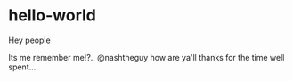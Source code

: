 # hello-world

Hey people

Its me remember me!?.. @nashtheguy how are ya'll
thanks for the time well spent...
